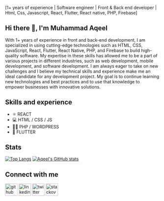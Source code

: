 [1+ years of experience | Software engineer | Front & Back end developer | Html, Css, Javascript, React, Flutter, React native, PHP, Firebase]

## Hi there 👋, I'm Muhammad Aqeel
With 1+ years of experience in front and back-end development, I am specialized in using cutting-edge technologies such as HTML, CSS, JavaScript, React, Flutter, React Native, PHP, and Firebase to build high-quality software. My expertise in these skills has allowed me to be a part of various projects in different industries, such as web development, mobile development, and software development. I am always eager to take on new challenges and I believe my technical skills and experience make me an ideal candidate for any development project. My goal is to continue learning new technologies and best practices and to use that knowledge to empower businesses with innovative solutions.

## Skills and experience
- ⚛ REACT 
- 💻 HTML / CSS / JS
- 👨‍💻 PHP / WORDPRESS
- 📱 FLUTTER

## Stats
 [![Top Langs](https://github-readme-stats.vercel.app/api/top-langs/?username=muhammadaqeel7)](https://github.com/muhammadaqeel7/github-readme-stats) [![Aqeel's GitHub stats](https://github-readme-stats.vercel.app/api?username=muhammadaqeel7)](https://github.com/muhammadaqeel7/github-readme-stats)

## Connect with me
[<img src='https://cdn.jsdelivr.net/npm/simple-icons@3.0.1/icons/github.svg' alt='github' height='40'>](https://github.com/muhammadaqeel7)  [<img src='https://cdn.jsdelivr.net/npm/simple-icons@3.0.1/icons/linkedin.svg' alt='linkedin' height='40'>](https://www.linkedin.com/in/muhammad-aqeel-8852b9213/)  [<img src='https://cdn.jsdelivr.net/npm/simple-icons@3.0.1/icons/twitter.svg' alt='twitter' height='40'>](https://twitter.com/MuhammadAqeel_)  [<img src='https://cdn.jsdelivr.net/npm/simple-icons@3.0.1/icons/stackoverflow.svg' alt='stackoverflow' height='40'>](https://stackoverflow.com/users/muhammad-aqeel)  



<!---
muhammadaqeel7/muhammadaqeel7 is a ✨ special ✨ repository because its `README.md` (this file) appears on your GitHub profile.
You can click the Preview link to take a look at your changes.
--->
